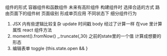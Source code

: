 组件的形式 容器组件和函数组件 未来有高阶组件 构建组件时 选择合适的方式
路由页面下的组件树 页面级别 形成单页应用
不同状态下 细分组件行为

1. JSX 内有些逻辑比较复杂 update 时间戳
body 经过了计算一样 在vue 里计算属性 react 组件方法
2. moment().fromNow()
  _.truncate(,30)
  之前的state里的一个值 计算成想要的形态
3. 编辑表单 toggle
  {this.state.open && <Editor/>}